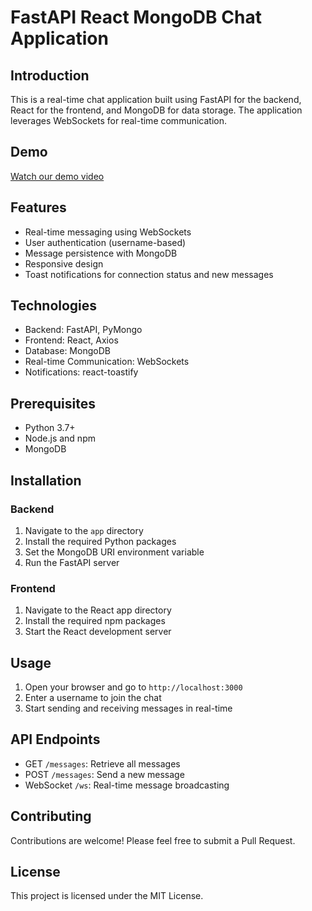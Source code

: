 # FastAPI React MongoDB Chat Application

## Introduction
This is a real-time chat application built using FastAPI for the backend, React for the frontend, and MongoDB for data storage. The application leverages WebSockets for real-time communication.

## Demo
[Watch our demo video](https://drive.google.com/file/d/11QML05rwnO3_XhpGOaNm75PzqsNcOIzX/view?usp=sharing)

## Features
- Real-time messaging using WebSockets
- User authentication (username-based)
- Message persistence with MongoDB
- Responsive design
- Toast notifications for connection status and new messages

## Technologies
- Backend: FastAPI, PyMongo
- Frontend: React, Axios
- Database: MongoDB
- Real-time Communication: WebSockets
- Notifications: react-toastify

## Prerequisites
- Python 3.7+
- Node.js and npm
- MongoDB

## Installation

### Backend
1. Navigate to the `app` directory
2. Install the required Python packages
3. Set the MongoDB URI environment variable
4. Run the FastAPI server

### Frontend
1. Navigate to the React app directory
2. Install the required npm packages
3. Start the React development server

## Usage
1. Open your browser and go to `http://localhost:3000`
2. Enter a username to join the chat
3. Start sending and receiving messages in real-time

## API Endpoints
- GET `/messages`: Retrieve all messages
- POST `/messages`: Send a new message
- WebSocket `/ws`: Real-time message broadcasting

## Contributing
Contributions are welcome! Please feel free to submit a Pull Request.

## License
This project is licensed under the MIT License.
